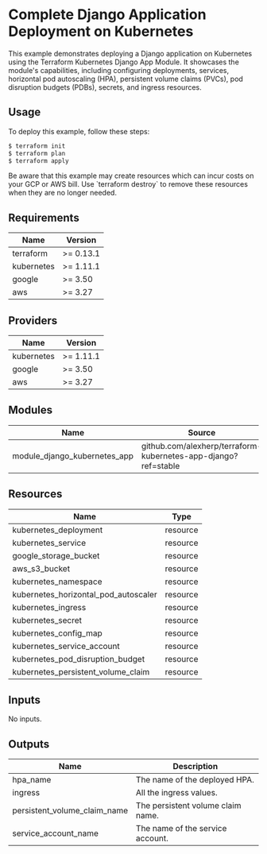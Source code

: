 
# Complete Django Application Deployment on Kubernetes

This example demonstrates deploying a Django application on Kubernetes using the Terraform Kubernetes Django App Module. It showcases the module's capabilities, including configuring deployments, services, horizontal pod autoscaling (HPA), persistent volume claims (PVCs), pod disruption budgets (PDBs), secrets, and ingress resources.

## Usage

To deploy this example, follow these steps:

```bash
$ terraform init
$ terraform plan
$ terraform apply
```

Be aware that this example may create resources which can incur costs on your GCP or AWS bill. Use \`terraform destroy\` to remove these resources when they are no longer needed.

## Requirements

| Name | Version |
|------|---------|
| terraform | >= 0.13.1 |
| kubernetes | >= 1.11.1 |
| google | >= 3.50 |
| aws | >= 3.27 |

## Providers

| Name | Version |
|------|---------|
| kubernetes | >= 1.11.1 |
| google | >= 3.50 |
| aws | >= 3.27 |

## Modules

| Name | Source | Version |
|------|--------|---------|
| module_django_kubernetes_app | github.com/alexherp/terraform-kubernetes-app-django?ref=stable | n/a |

## Resources

| Name | Type |
|------|------|
| kubernetes_deployment | resource |
| kubernetes_service | resource |
| google_storage_bucket | resource |
| aws_s3_bucket | resource |
| kubernetes_namespace | resource |
| kubernetes_horizontal_pod_autoscaler | resource |
| kubernetes_ingress | resource |
| kubernetes_secret | resource |
| kubernetes_config_map | resource |
| kubernetes_service_account | resource |
| kubernetes_pod_disruption_budget | resource |
| kubernetes_persistent_volume_claim | resource |

## Inputs

No inputs.

## Outputs

| Name | Description |
|------|-------------|
| hpa_name | The name of the deployed HPA. |
| ingress | All the ingress values. |
| persistent_volume_claim_name | The persistent volume claim name. |
| service_account_name | The name of the service account. |


